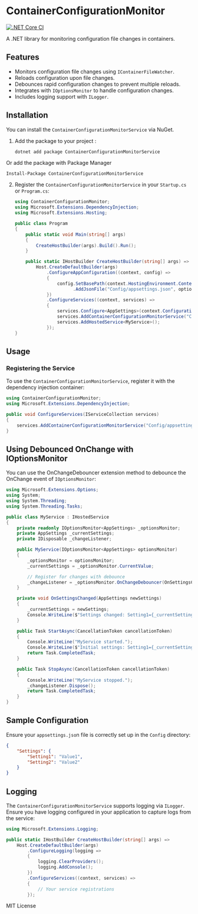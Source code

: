 # ContainerConfigurationMonitor
[![.NET Core CI]()](https://github.com/EldieTurner/ContainerConfigurationMonitor/actions/workflows/default.yaml)

A .NET library for monitoring configuration file changes in containers.

## Features

- Monitors configuration file changes using `IContainerFileWatcher`.
- Reloads configuration upon file changes.
- Debounces rapid configuration changes to prevent multiple reloads.
- Integrates with `IOptionsMonitor` to handle configuration changes.
- Includes logging support with `ILogger`.

## Installation

You can install the `ContainerConfigurationMonitorService` via NuGet.

1. Add the package to your project :

    ```sh
    dotnet add package ContainerConfigurationMonitorService
    ```
  Or add the package with Package Manager

    Install-Package ContainerConfigurationMonitorService

2. Register the `ContainerConfigurationMonitorService` in your `Startup.cs` or `Program.cs`:

    ```csharp
    using ContainerConfigurationMonitor;
    using Microsoft.Extensions.DependencyInjection;
    using Microsoft.Extensions.Hosting;

    public class Program
    {
        public static void Main(string[] args)
        {
            CreateHostBuilder(args).Build().Run();
        }

        public static IHostBuilder CreateHostBuilder(string[] args) =>
            Host.CreateDefaultBuilder(args)
                .ConfigureAppConfiguration((context, config) =>
                {
                    config.SetBasePath(context.HostingEnvironment.ContentRootPath)
                          .AddJsonFile("Config/appsettings.json", optional: false, reloadOnChange: false);
                })
                .ConfigureServices((context, services) =>
                {
                    services.Configure<AppSettings>(context.Configuration.GetSection("Settings"));
                    services.AddContainerConfigurationMonitorService("Config/appsettings.json");
                    services.AddHostedService<MyService>();
                });
    }
    ```

## Usage

### Registering the Service

To use the `ContainerConfigurationMonitorService`, register it with the dependency injection container:

```csharp
using ContainerConfigurationMonitor;
using Microsoft.Extensions.DependencyInjection;

public void ConfigureServices(IServiceCollection services)
{
    services.AddContainerConfigurationMonitorService("Config/appsettings.json");
}
```
## Using Debounced OnChange with IOptionsMonitor

You can use the OnChangeDebouncer extension method to debounce the OnChange event of `IOptionsMonitor`:

```csharp
using Microsoft.Extensions.Options;
using System;
using System.Threading;
using System.Threading.Tasks;

public class MyService : IHostedService
{
    private readonly IOptionsMonitor<AppSettings> _optionsMonitor;
    private AppSettings _currentSettings;
    private IDisposable _changeListener;

    public MyService(IOptionsMonitor<AppSettings> optionsMonitor)
    {
        _optionsMonitor = optionsMonitor;
        _currentSettings = _optionsMonitor.CurrentValue;

        // Register for changes with debounce
        _changeListener = _optionsMonitor.OnChangeDebouncer(OnSettingsChanged, TimeSpan.FromMilliseconds(100));
    }

    private void OnSettingsChanged(AppSettings newSettings)
    {
        _currentSettings = newSettings;
        Console.WriteLine($"Settings changed: Setting1={_currentSettings.Setting1}, Setting2={_currentSettings.Setting2}");
    }

    public Task StartAsync(CancellationToken cancellationToken)
    {
        Console.WriteLine("MyService started.");
        Console.WriteLine($"Initial settings: Setting1={_currentSettings.Setting1}, Setting2={_currentSettings.Setting2}");
        return Task.CompletedTask;
    }

    public Task StopAsync(CancellationToken cancellationToken)
    {
        Console.WriteLine("MyService stopped.");
        _changeListener.Dispose();
        return Task.CompletedTask;
    }
}
```

## Sample Configuration

Ensure your `appsettings.jso`n file is correctly set up in the `Config` directory:

```json
{
    "Settings": {
        "Setting1": "Value1",
        "Setting2": "Value2"
    }
}
```

## Logging

The `ContainerConfigurationMonitorService` supports logging via `ILogger`. Ensure you have logging configured in your application to capture logs from the service:

```csharp
using Microsoft.Extensions.Logging;

public static IHostBuilder CreateHostBuilder(string[] args) =>
    Host.CreateDefaultBuilder(args)
        .ConfigureLogging(logging =>
        {
            logging.ClearProviders();
            logging.AddConsole();
        })
        .ConfigureServices((context, services) =>
        {
            // Your service registrations
        });

```

MIT License
